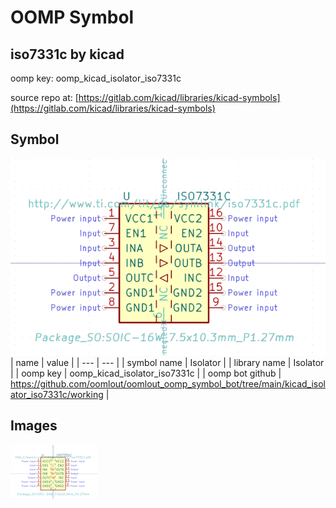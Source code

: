 # OOMP Symbol  
## iso7331c  by kicad  
  
oomp key: oomp_kicad_isolator_iso7331c  
  
source repo at: [https://gitlab.com/kicad/libraries/kicad-symbols](https://gitlab.com/kicad/libraries/kicad-symbols)  
## Symbol  
  
[![working.png](working_600.png)](working.png)  
| name | value | 
| --- | --- | 
| symbol name | Isolator | 
| library name | Isolator | 
| oomp key | oomp_kicad_isolator_iso7331c | 
| oomp bot github | https://github.com/oomlout/oomlout_oomp_symbol_bot/tree/main/kicad_isolator_iso7331c/working | 
## Images  
  
[![working.png](working_140.png)](working.png)  
